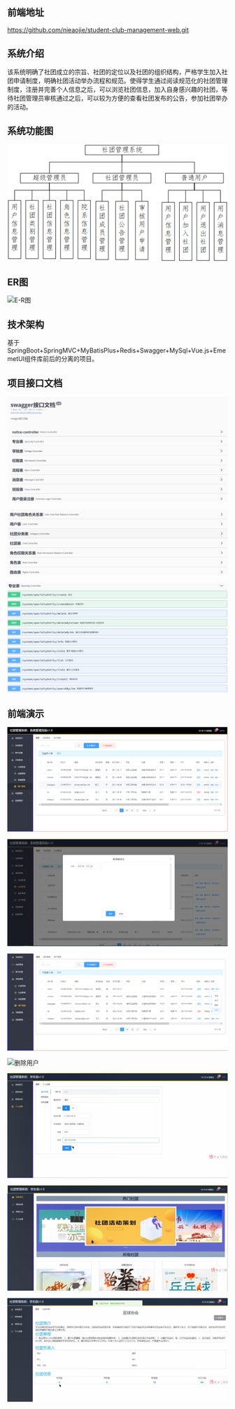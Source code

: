 ## 前端地址
https://github.com/nieaojie/student-club-management-web.git


## 系统介绍

该系统明确了社团成立的宗旨、社团的定位以及社团的组织结构，严格学生加入社团申请制度，明确社团活动举办流程和规范。使得学生通过阅读规范化的社团管理制度，注册并完善个人信息之后，可以浏览社团信息，加入自身感兴趣的社团，等待社团管理员审核通过之后，可以较为方便的查看社团发布的公告，参加社团举办的活动。

## 系统功能图

![系统功能图](readme.assets/系统功能图.png)

## ER图

![E-R图](readme.assets/E-R图.png)

## 技术架构

基于SpringBoot+SpringMVC+MyBatisPlus+Redis+Swagger+MySql+Vue.js+EmemetUI组件库前后的分离的项目。

## 项目接口文档

![image-20220720210729835](readme.assets/image-20220720210729835.png)

![image-20220720210806523](readme.assets/image-20220720210806523.png)

![image-20220720210832191](readme.assets/image-20220720210832191.png)

## **前端演示**

![新增用户](readme.assets/用户管理.png)

![更改副会长](readme.assets/更改副会长.png)

![冻结或激活用户](readme.assets/冻结或激活用户.png)

![删除用户](新建文件夹/删除用户.png)

![微信截图_20220720213218](readme.assets/微信截图_20220720213218.png)

![2](readme.assets/2.png)

![23](readme.assets/23.png)
